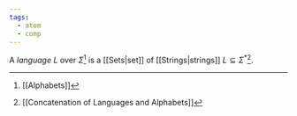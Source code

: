 ```yaml
---
tags:
  - atom
  - comp
---
```

A *language* $L$ over $\Sigma$[^1] is a [[Sets|set]] of [[Strings|strings]] $L \subseteq \Sigma^*$[^2].

[^1]: [[Alphabets]]
[^2]: [[Concatenation of Languages and Alphabets]]
